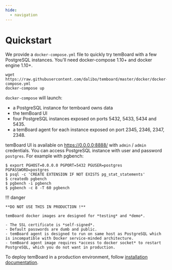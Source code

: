 ```yaml
---
hide:
  - navigation
---
```


<h1>Quickstart</h1>

We provide a `docker-compose.yml` file to quickly try temBoard with a few PostgreSQL instances.
You'll need docker-compose 1.10+ and docker engine 1.10+.

``` console
wget https://raw.githubusercontent.com/dalibo/temboard/master/docker/docker-compose.yml
docker-compose up
```

`docker-compose` will launch:

- a PostgreSQL instance for temboard owns data
- the temBoard UI
- four PostgreSQL instances exposed on ports 5432, 5433, 5434 and 5435.
- a temBoard agent for each instance exposed on port 2345, 2346, 2347, 2348.

temBoard UI is available on <https://0.0.0.0:8888/> with `admin` / `admin`
credentials. You can access PostgreSQL instance with user and password
`postgres`. For example with pgbench:

``` console
$ export PGHOST=0.0.0.0 PGPORT=5432 PGUSER=postgres PGPASSWORD=postgres
$ psql -c 'CREATE EXTENSION IF NOT EXISTS pg_stat_statements'
$ createdb pgbench
$ pgbench -i pgbench
$ pgbench -c 8 -T 60 pgbench
```

!!! danger

    **DO NOT USE THIS IN PRODUCTION !**

    temBoard docker images are designed for *testing* and *demo*.

    - The SSL certificate is *self-signed*.
    - Default passwords are dumb and public.
    - temBoard agent is designed to run on same host as PostgreSQL which is incompatible with Docker service-minded architecture.
    - temBoard agent image requires *access to docker socket* to restart PostgreSQL, which you do not want in production.

To deploy temBoard in a production environment, follow [installation documentation](server_install.md).
